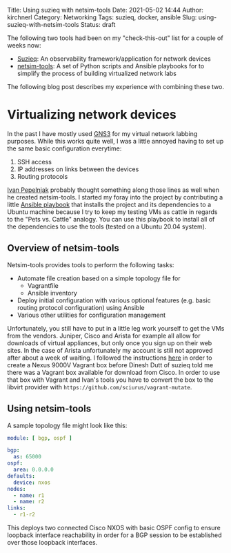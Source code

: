 Title: Using suzieq with netsim-tools
Date: 2021-05-02 14:44
Author: kirchnerl
Category: Networking
Tags: suzieq, docker, ansible
Slug: using-suzieq-with-netsim-tools
Status: draft

The following two tools had been on my "check-this-out" list for a couple
of weeks now:

- [Suzieq](https://github.com/netenglabs/suzieq): An observability
  framework/application for network devices
- [netsim-tools](https://github.com/ipspace/netsim-tools): A set of Python
  scripts and Ansible playbooks for to simplify the process of building
  virtualized network labs

The following blog post describes my experience with combining these two.

# Virtualizing network devices

In the past I have mostly used [GNS3](https://gns3.com/) for my virtual
network labbing purposes. While this works quite well, I was a little
annoyed having to set up the same basic configuration everytime:

1. SSH access
1. IP addresses on links between the devices
1. Routing protocols

[Ivan Pepelnjak](https://www.ipspace.net/Main_Page) probably thought
something along those lines as well when he created netsim-tools. I
started my foray into the project by contributing a little
[Ansible playbook](https://github.com/ipspace/netsim-tools/blob/master/install.libvirt)
that installs the project and its dependencies to a Ubuntu machine
because I try to keep my testing VMs as cattle in regards to the
"Pets vs. Cattle" analogy. You can use this playbook to install all of
the dependencies to use the tools (tested on a Ubuntu 20.04 system).

## Overview of netsim-tools

Netsim-tools provides tools to perform the following tasks:

- Automate file creation based on a simple topology file for
  - Vagrantfile
  - Ansible inventory
- Deploy initial configuration with various optional features (e.g.
  basic routing protocol configuration) using Ansible
- Various other utilities for configuration management

Unfortunately, you still have to put in a little leg work yourself to
get the VMs from the vendors. Juniper, Cisco and Arista for example
all allow for downloads of virtual appliances, but only once you sign up
on their web sites. In the case of Arista unfortunately my account is
still not approved after about a week of waiting. I followed the instructions
[here](https://github.com/mweisel/cisco-nxos9kv-vagrant-libvirt) in order
to create a Nexus 9000V Vagrant box before Dinesh Dutt of suzieq
told me there was a Vagrant box available for download from Cisco. In
order to use that box with Vagrant and Ivan's tools you have to convert
the box to the libvirt provider with
`https://github.com/sciurus/vagrant-mutate`.

## Using netsim-tools

A sample topology file might look like this:

```yaml
module: [ bgp, ospf ]

bgp:
  as: 65000
ospf:
  area: 0.0.0.0
defaults:
  device: nxos
nodes:
  - name: r1
  - name: r2
links:
  - r1-r2
```

This deploys two connected Cisco NXOS with basic OSPF config to ensure
loopback interface reachability in order for a BGP session to be
established over those loopback interfaces.